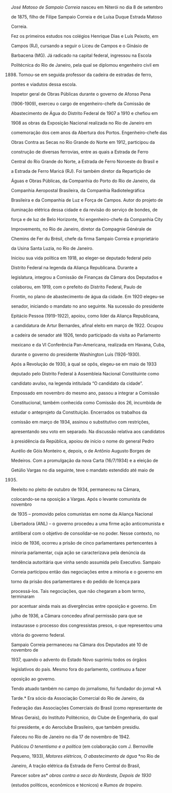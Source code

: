 

*José Matoso de Sampaio Correia* nasceu em Niterói no dia 8 de setembro

de 1875, filho de Filipe Sampaio Correia e de Luísa Duque Estrada Matoso

Correia.



Fez os primeiros estudos nos colégios Henrique Dias e Luís Peixoto, em

Campos (RJ), cursando a seguir o Liceu de Campos e o Ginásio de

Barbacena (MG). Já radicado na capital federal, ingressou na Escola

Politécnica do Rio de Janeiro, pela qual se diplomou engenheiro civil em

1898. Tornou-se em seguida professor da cadeira de estradas de ferro,

pontes e viadutos dessa escola.



Inspetor geral de Obras Públicas durante o governo de Afonso Pena

(1906-1909), exerceu o cargo de engenheiro-chefe da Comissão de

Abastecimento de Água do Distrito Federal de 1907 a 1910 e chefiou em

1908 as obras da Exposição Nacional realizada no Rio de Janeiro em

comemoração dos cem anos da Abertura dos Portos. Engenheiro-chefe das

Obras Contra as Secas no Rio Grande do Norte em 1912, participou da

construção de diversas ferrovias, entre as quais a Estrada de Ferro

Central do Rio Grande do Norte, a Estrada de Ferro Noroeste do Brasil e

a Estrada de Ferro Maricá (RJ). Foi também diretor da Repartição de

Águas e Obras Públicas, da Companhia do Porto do Rio de Janeiro, da

Companhia Aeropostal Brasileira, da Companhia Radiotelegráfica

Brasileira e da Companhia de Luz e Força de Campos. Autor do projeto de

iluminação elétrica dessa cidade e da revisão do serviço de bondes, de

força e de luz de Belo Horizonte, foi engenheiro-chefe da Companhia City

Improvements, no Rio de Janeiro, diretor da Compagnie Générale de

Chemins de Fer du Brésil, chefe da firma Sampaio Correia e proprietário

da Usina Santa Luzia, no Rio de Janeiro.



Iniciou sua vida política em 1918, ao eleger-se deputado federal pelo

Distrito Federal na legenda da Aliança Republicana. Durante a

legislatura, integrou a Comissão de Finanças da Câmara dos Deputados e

colaborou, em 1919, com o prefeito do Distrito Federal, Paulo de

Frontin, no plano de abastecimento de água da cidade. Em 1920 elegeu-se

senador, iniciando o mandato no ano seguinte. Na sucessão do presidente

Epitácio Pessoa (1919-1922), apoiou, como líder da Aliança Republicana,

a candidatura de Artur Bernardes, afinal eleito em março de 1922. Ocupou

a cadeira de senador até 1926, tendo participado da visita ao Parlamento

mexicano e da VI Conferência Pan-Americana, realizada em Havana, Cuba,

durante o governo do presidente Washington Luís (1926-1930).



Após a Revolução de 1930, à qual se opôs, elegeu-se em maio de 1933

deputado pelo Distrito Federal à Assembleia Nacional Constituinte como

candidato avulso, na legenda intitulada “O candidato da cidade”.

Empossado em novembro do mesmo ano, passou a integrar a Comissão

Constitucional, também conhecida como Comissão dos 26, incumbida de

estudar o anteprojeto da Constituição. Encerrados os trabalhos da

comissão em março de 1934, assinou o substitutivo com restrições,

apresentando seu voto em separado. Na discussão relativa aos candidatos

à presidência da República, apoiou de início o nome do general Pedro

Aurélio de Góis Monteiro e, depois, o de Antônio Augusto Borges de

Medeiros. Com a promulgação da nova Carta (16/7/1934) e a eleição de

Getúlio Vargas no dia seguinte, teve o mandato estendido até maio de

1935.



Reeleito no pleito de outubro de 1934, permaneceu na Câmara,

colocando-se na oposição a Vargas. Após o levante comunista de novembro

de 1935 – promovido pelos comunistas em nome da Aliança Nacional

Libertadora (ANL) – o governo procedeu a uma firme ação anticomunista e

antiliberal com o objetivo de consolidar-se no poder. Nesse contexto, no

início de 1936, ocorreu a prisão de cinco parlamentares pertencentes à

minoria parlamentar, cuja ação se caracterizava pela denúncia da

tendência autoritária que vinha sendo assumida pelo Executivo. Sampaio

Correia participou então das negociações entre a minoria e o governo em

torno da prisão dos parlamentares e do pedido de licença para

processá-los. Tais negociações, que não chegaram a bom termo, terminaram

por acentuar ainda mais as divergências entre oposição e governo. Em

julho de 1936, a Câmara concedeu afinal permissão para que se

instaurasse o processo dos congressistas presos, o que representou uma

vitória do governo federal.



Sampaio Correia permaneceu na Câmara dos Deputados até 10 de novembro de

1937, quando o advento do Estado Novo suprimiu todos os órgãos

legislativos do país. Mesmo fora do parlamento, continuou a fazer

oposição ao governo.



Tendo atuado também no campo do jornalismo, foi fundador do jornal *A

Tarde.* Era sócio da Associação Comercial do Rio de Janeiro, da

Federação das Associações Comerciais do Brasil (como representante de

Minas Gerais), do Instituto Politécnico, do Clube de Engenharia, do qual

foi presidente, e do Aeroclube Brasileiro, que também presidiu.



Faleceu no Rio de Janeiro no dia 17 de novembro de 1942.



Publicou *O tenentismo e a política* (em colaboração com J. Bernoville

Pequeno, 1933), *Motores elétricos, O abastecimento de água* *no Rio de

Janeiro, A tração elétrica da Estrada de Ferro Central do Brasil,

Parecer sobre as* *obras contra a seca do Nordeste, Depois de* *1930*

(estudos políticos, econômicos e técnicos) e *Rumos de tropeiro.*




